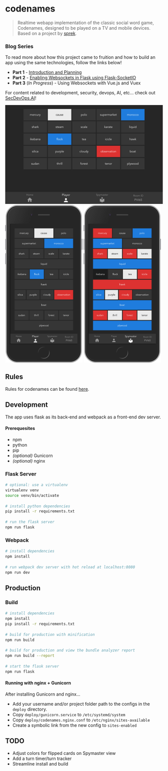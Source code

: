 # codenames

> Realtime webapp implementation of the classic social word game, Codenames, designed to be played on a TV and mobile devices. Based on a project by [sprek](https://github.com/sprek).

### Blog Series

To read more about how this project came to fruition and how to build an app using the same technologies, follow the links below!

* __Part 1__ - [Introduction and Planning](https://secdevops.ai/weekend-project-part-1-creating-a-real-time-web-based-application-using-flask-vue-and-socket-b71c73f37df7)
* __Part 2__ - [Enabling Websockets in Flask using Flask-SocketIO](https://secdevops.ai/weekend-project-part-2-turning-flask-into-a-real-time-websocket-server-using-flask-socketio-ab6b45f1d896)
* __Part 3__ (_In Progress_) - Using Websockets with Vue.js and Vuex

For content related to development, security, devops, AI, etc... check out [SecDevOps.AI](https://secdevops.ai)!

<p>
  <img src="screenshots/player-full.png" alt="Large Player View">
  <img src="screenshots/player-mobile.png" alt="Player - mobile" width="49%">
  <img src="screenshots/spymaster-mobile.png" alt="Spymaster - mobile" width="49%">
</p>

## Rules
Rules for codenames can be found [here](https://en.wikipedia.org/wiki/Codenames_(board_game)#Rules).

## Development
The app uses flask as its back-end and webpack as a front-end dev server.

#### Prerequesites
* npm
* python
* pip
* _(optional)_ Gunicorn
* _(optional)_ nginx

### Flask Server
```bash
# optional: use a virtualenv
virtualenv venv
source venv/bin/activate

# install python dependencies
pip install -r requirements.txt

# run the flask server
npm run flask
```

### Webpack
```bash
# install dependencies
npm install

# run webpack dev server with hot reload at localhost:8080
npm run dev
```

## Production
### Build
``` bash
# install dependencies
npm install
pip install -r requirements.txt

# build for production with minification
npm run build

# build for production and view the bundle analyzer report
npm run build --report

# start the flask server
npm run flask
```

#### Running with nginx + Gunicorn
After installing Gunicorn and nginx...
* Add your username and/or project folder path to the configs in the `deploy` directory. 
* Copy `deploy/gunicorn.service` to `/etc/systemd/system`
* Copy `deploy/codenames.nginx.conf` to `/etc/nginx/sites-available`
* Create a symbolic link from the new config to `sites-enabled`

## TODO

* Adjust colors for flipped cards on Spymaster view
* Add a turn timer/turn tracker
* Streamline install and build
